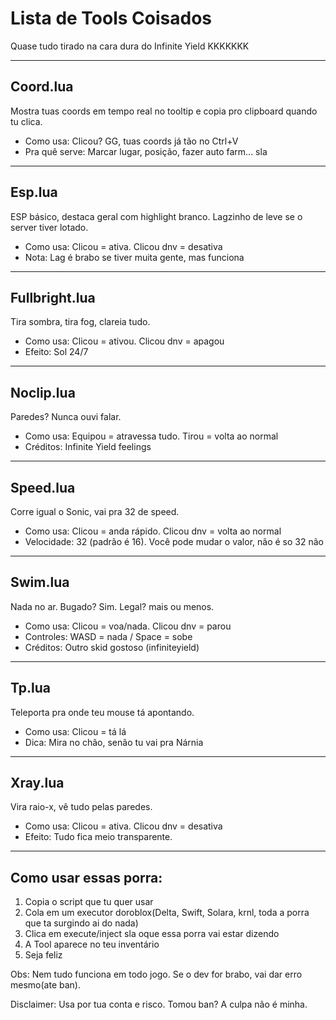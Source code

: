 # Lista de Tools Coisados
Quase tudo tirado na cara dura do Infinite Yield KKKKKKK

---

## Coord.lua
Mostra tuas coords em tempo real no tooltip e copia pro clipboard quando tu clica.
- Como usa: Clicou? GG, tuas coords já tão no Ctrl+V
- Pra quê serve: Marcar lugar, posição, fazer auto farm... sla

---

## Esp.lua
ESP básico, destaca geral com highlight branco. Lagzinho de leve se o server tiver lotado.
- Como usa: Clicou = ativa. Clicou dnv = desativa
- Nota: Lag é brabo se tiver muita gente, mas funciona

---

## Fullbright.lua
Tira sombra, tira fog, clareia tudo.
- Como usa: Clicou = ativou. Clicou dnv = apagou
- Efeito: Sol 24/7

---

## Noclip.lua
Paredes? Nunca ouvi falar.
- Como usa: Equipou = atravessa tudo. Tirou = volta ao normal
- Créditos: Infinite Yield feelings

---

## Speed.lua
Corre igual o Sonic, vai pra 32 de speed.
- Como usa: Clicou = anda rápido. Clicou dnv = volta ao normal
- Velocidade: 32 (padrão é 16). Você pode mudar o valor, não é so 32 não 

---

## Swim.lua
Nada no ar. Bugado? Sim. Legal? mais ou menos.
- Como usa: Clicou = voa/nada. Clicou dnv = parou
- Controles: WASD = nada / Space = sobe
- Créditos: Outro skid gostoso (infiniteyield)

---

## Tp.lua
Teleporta pra onde teu mouse tá apontando.
- Como usa: Clicou = tá lá
- Dica: Mira no chão, senão tu vai pra Nárnia

---

## Xray.lua
Vira raio-x, vê tudo pelas paredes.
- Como usa: Clicou = ativa. Clicou dnv = desativa
- Efeito: Tudo fica meio transparente.

---

## Como usar essas porra:
1. Copia o script que tu quer usar
2. Cola em um executor doroblox(Delta, Swift, Solara, krnl, toda a porra que ta surgindo ai do nada)
3. Clica em execute/inject sla oque essa porra vai estar dizendo
4. A Tool aparece no teu inventário
5. Seja feliz

Obs: Nem tudo funciona em todo jogo. Se o dev for brabo, vai dar erro mesmo(ate ban).

Disclaimer: Usa por tua conta e risco. Tomou ban? A culpa não é minha.
